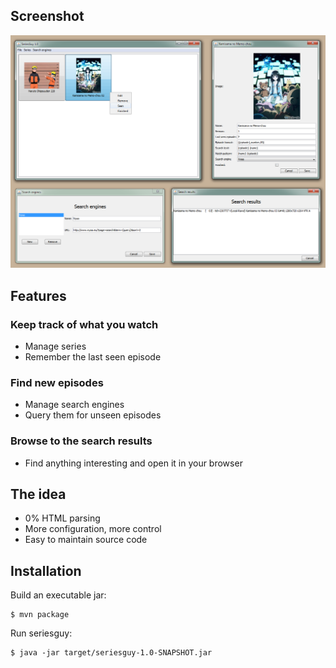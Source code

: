 ## Screenshot
![seriesguy screenshot](https://github.com/rretzbach/seriesguy/raw/master/screenshot.png "seriesguy screenshot")

## Features

### Keep track of what you watch
* Manage series
* Remember the last seen episode

### Find new episodes
* Manage search engines
* Query them for unseen episodes

### Browse to the search results
* Find anything interesting and open it in your browser

## The idea
* 0% HTML parsing
* More configuration, more control
* Easy to maintain source code

## Installation
Build an executable jar:

    $ mvn package

Run seriesguy:

    $ java -jar target/seriesguy-1.0-SNAPSHOT.jar 